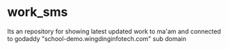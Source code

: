 # work_sms
Its an repository for showing latest updated work to ma'am and connected to godaddy "school-demo.wingdinginfotech.com" sub domain

